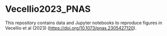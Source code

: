 # Vecellio2023_PNAS
This repository contains data and Jupyter notebooks to reproduce figures in  Vecellio et al (2023) (https://doi.org/10.1073/pnas.2305427120).
